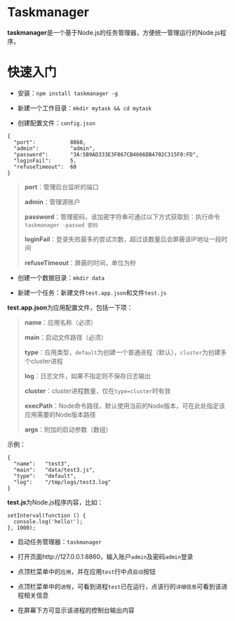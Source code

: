 Taskmanager
================

**taskmanager**是一个基于Node.js的任务管理器，方便统一管理运行的Node.js程序。


快速入门
================

* 安装：`npm install taskmanager -g`

* 新建一个工作目录：`mkdir mytask && cd mytask`

* 创建配置文件：`config.json`

```
{
  "port":           8860,
  "admin":          "admin",
  "password":       "3A:5B9AD333E3F867CB4666DB4702C315F0:FD",
  "loginFail":      5,
  "refuseTimeout":  60
}
```

> **port**：管理后台监听的端口
>
> **admin**：管理源账户
>
> **password**：管理密码，该加密字符串可通过以下方式获取到：执行命令`taskmanager -passwd 密码`
>
> **loginFail**：登录失败最多的尝试次数，超过该数量后会屏蔽该IP地址一段时间
>
> **refuseTimeout**：屏蔽的时间，单位为秒

* 创建一个数据目录：`mkdir data`

* 新建一个任务：新建文件`test.app.json`和文件`test.js`

**test.app.json**为应用配置文件，包括一下项：

> **name**：应用名称（必须）
>
> **main**：启动文件路径（必须）
>
> **type**：应用类型，`default`为创建一个普通进程（默认），`cluster`为创建多个cluster进程
>
> **log**：日志文件，如果不指定则不保存日志输出
>
> **cluster**：cluster进程数量，仅在`type=cluster`时有效
>
> **execPath**：Node命令路径，默认使用当前的Node版本，可在此处指定该应用需要的Node版本路径
>
> **args**：附加的启动参数（数组）

示例：

```
{
  "name":   "test3",
  "main":   "data/test3.js",
  "type":   "default",
  "log":    "/tmp/logs/test3.log"
}
```

**test.js**为Node.js程序内容，比如：

```
setInterval(function () {
  console.log('hello!');
}, 1000);
```

* 启动任务管理器：`taskmanager`

* 打开页面http://127.0.0.1:8860，输入账户`admin`及密码`admin`登录

* 点顶栏菜单中的`应用`，并在应用`test`行中点`启动`按钮

* 点顶栏菜单中的`进程`，可看到进程`test`已在运行，点该行的`详细信息`可看到该进程相关信息

* 在屏幕下方可显示该进程的控制台输出内容
